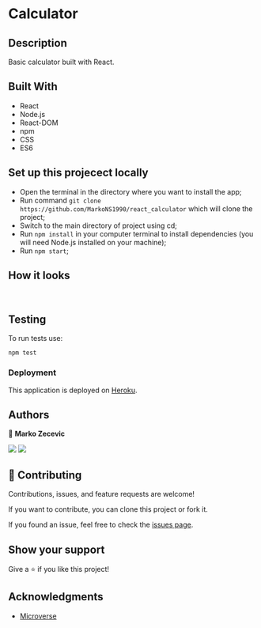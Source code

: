 # Calculator

## Description

Basic calculator built with React.

## Built With

- React
- Node.js
- React-DOM
- npm
- CSS
- ES6

## Set up this projecect locally

- Open the terminal in the directory where you want to install the app;
- Run command `git clone https://github.com/MarkoNS1990/react_calculator` which will clone the project;
- Switch to the main directory of project using cd;
- Run `npm install` in your computer terminal to install dependencies (you will need Node.js installed on your machine);
- Run `npm start`;

## How it looks

![]() ![]() ![]()

## Testing

To run tests use:

`npm test`

### Deployment

This application is deployed on [Heroku](https://very-good-calculator.herokuapp.com/).

## Authors

👤 **Marko Zecevic**

[![](https://img.shields.io/badge/GitHub-100000?style=for-the-badge&logo=github&logoColor=white)](https://github.com/MarkoNS1990) [![](https://img.shields.io/badge/LinkedIn-0077B5?style=for-the-badge&logo=linkedin&logoColor=white)](https://www.linkedin.com/in/zecevicmarko/)

## 🤝 Contributing

Contributions, issues, and feature requests are welcome!

If you want to contribute, you can clone this project or fork it.

If you found an issue, feel free to check the [issues page](https://github.com/MarkoNS1990/bookstore/issues).

## Show your support

Give a ⭐️ if you like this project!

## Acknowledgments

- [Microverse](https://www.microverse.org/)
